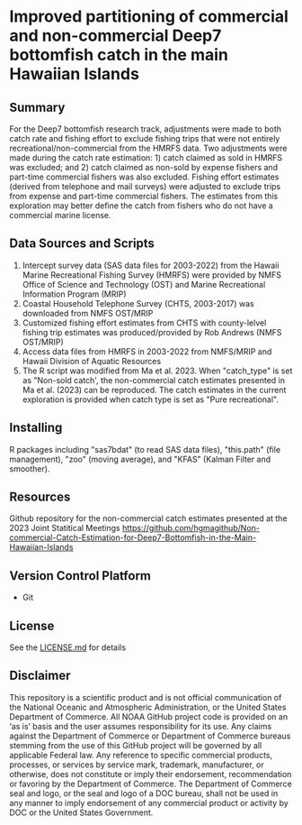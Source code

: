 # Improved partitioning of commercial and non-commercial Deep7 bottomfish catch in the main Hawaiian Islands



## Summary
For the Deep7 bottomfish research track, adjustments were made to both catch rate and fishing effort to exclude fishing trips that were not entirely recreational/non-commercial from the HMRFS data. Two adjustments were made during the catch rate estimation: 1) catch claimed as sold in HMRFS was excluded; and 2) catch claimed as non-sold by expense fishers and part-time commercial fishers was also excluded. Fishing effort estimates (derived from telephone and mail surveys) were adjusted to exclude trips from expense and part-time commercial fishers. The estimates from this exploration may better define the catch from fishers who do not have a commercial marine license. 
## Data Sources and Scripts
1) Intercept survey data (SAS data files for 2003-2022) from the Hawaii Marine Recreational Fishing Survey (HMRFS) were provided by NMFS Office of Science and Technology (OST) and Marine Recreational Information Program (MRIP)
2) Coastal Household Telephone Survey (CHTS, 2003-2017) was downloaded from NMFS OST/MRIP
3) Customized fishing effort estimates from CHTS with county-lelvel fishing trip estimates was produced/provided by Rob Andrews (NMFS OST/MRIP)
4) Access data files from HMRFS in 2003-2022 from NMFS/MRIP and Hawaii Division of Aquatic Resources 
5) The R script was modified from Ma et al. 2023. When "catch_type" is set as "Non-sold catch', the non-commercial catch estimates presented in Ma et al. (2023) can be reproduced. The catch estimates in the current exploration is provided when catch type is set as "Pure recreational". 

## Installing
R packages including "sas7bdat" (to read SAS data files), "this.path" (file management), "zoo" (moving average), and "KFAS" (Kalman Filter and smoother).

## Resources
Github repository for the non-commercial catch estimates presented at the 2023 Joint Statitical Meetings
https://github.com/hgmagithub/Non-commercial-Catch-Estimation-for-Deep7-Bottomfish-in-the-Main-Hawaiian-Islands

## Version Control Platform
- Git

## License
See the [LICENSE.md](./LICENSE.md) for details

## Disclaimer
This repository is a scientific product and is not official communication of the National Oceanic and Atmospheric Administration, or the United States Department of Commerce. All NOAA GitHub project code is provided on an ‘as is’ basis and the user assumes responsibility for its use. Any claims against the Department of Commerce or Department of Commerce bureaus stemming from the use of this GitHub project will be governed by all applicable Federal law. Any reference to specific commercial products, processes, or services by service mark, trademark, manufacturer, or otherwise, does not constitute or imply their endorsement, recommendation or favoring by the Department of Commerce. The Department of Commerce seal and logo, or the seal and logo of a DOC bureau, shall not be used in any manner to imply endorsement of any commercial product or activity by DOC or the United States Government.
